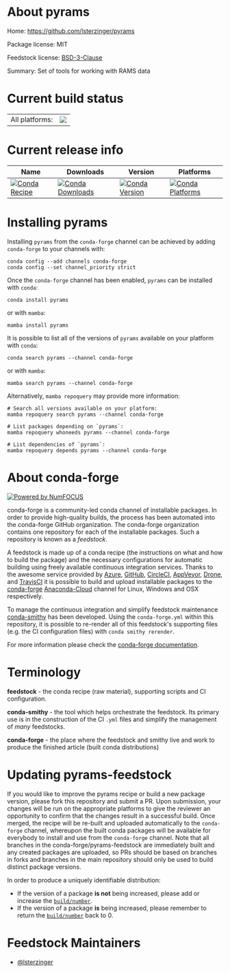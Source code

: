 About pyrams
============

Home: https://github.com/lsterzinger/pyrams

Package license: MIT

Feedstock license: [BSD-3-Clause](https://github.com/conda-forge/pyrams-feedstock/blob/main/LICENSE.txt)

Summary: Set of tools for working with RAMS data

Current build status
====================


<table><tr><td>All platforms:</td>
    <td>
      <a href="https://dev.azure.com/conda-forge/feedstock-builds/_build/latest?definitionId=16058&branchName=main">
        <img src="https://dev.azure.com/conda-forge/feedstock-builds/_apis/build/status/pyrams-feedstock?branchName=main">
      </a>
    </td>
  </tr>
</table>

Current release info
====================

| Name | Downloads | Version | Platforms |
| --- | --- | --- | --- |
| [![Conda Recipe](https://img.shields.io/badge/recipe-pyrams-green.svg)](https://anaconda.org/conda-forge/pyrams) | [![Conda Downloads](https://img.shields.io/conda/dn/conda-forge/pyrams.svg)](https://anaconda.org/conda-forge/pyrams) | [![Conda Version](https://img.shields.io/conda/vn/conda-forge/pyrams.svg)](https://anaconda.org/conda-forge/pyrams) | [![Conda Platforms](https://img.shields.io/conda/pn/conda-forge/pyrams.svg)](https://anaconda.org/conda-forge/pyrams) |

Installing pyrams
=================

Installing `pyrams` from the `conda-forge` channel can be achieved by adding `conda-forge` to your channels with:

```
conda config --add channels conda-forge
conda config --set channel_priority strict
```

Once the `conda-forge` channel has been enabled, `pyrams` can be installed with `conda`:

```
conda install pyrams
```

or with `mamba`:

```
mamba install pyrams
```

It is possible to list all of the versions of `pyrams` available on your platform with `conda`:

```
conda search pyrams --channel conda-forge
```

or with `mamba`:

```
mamba search pyrams --channel conda-forge
```

Alternatively, `mamba repoquery` may provide more information:

```
# Search all versions available on your platform:
mamba repoquery search pyrams --channel conda-forge

# List packages depending on `pyrams`:
mamba repoquery whoneeds pyrams --channel conda-forge

# List dependencies of `pyrams`:
mamba repoquery depends pyrams --channel conda-forge
```


About conda-forge
=================

[![Powered by
NumFOCUS](https://img.shields.io/badge/powered%20by-NumFOCUS-orange.svg?style=flat&colorA=E1523D&colorB=007D8A)](https://numfocus.org)

conda-forge is a community-led conda channel of installable packages.
In order to provide high-quality builds, the process has been automated into the
conda-forge GitHub organization. The conda-forge organization contains one repository
for each of the installable packages. Such a repository is known as a *feedstock*.

A feedstock is made up of a conda recipe (the instructions on what and how to build
the package) and the necessary configurations for automatic building using freely
available continuous integration services. Thanks to the awesome service provided by
[Azure](https://azure.microsoft.com/en-us/services/devops/), [GitHub](https://github.com/),
[CircleCI](https://circleci.com/), [AppVeyor](https://www.appveyor.com/),
[Drone](https://cloud.drone.io/welcome), and [TravisCI](https://travis-ci.com/)
it is possible to build and upload installable packages to the
[conda-forge](https://anaconda.org/conda-forge) [Anaconda-Cloud](https://anaconda.org/)
channel for Linux, Windows and OSX respectively.

To manage the continuous integration and simplify feedstock maintenance
[conda-smithy](https://github.com/conda-forge/conda-smithy) has been developed.
Using the ``conda-forge.yml`` within this repository, it is possible to re-render all of
this feedstock's supporting files (e.g. the CI configuration files) with ``conda smithy rerender``.

For more information please check the [conda-forge documentation](https://conda-forge.org/docs/).

Terminology
===========

**feedstock** - the conda recipe (raw material), supporting scripts and CI configuration.

**conda-smithy** - the tool which helps orchestrate the feedstock.
                   Its primary use is in the construction of the CI ``.yml`` files
                   and simplify the management of *many* feedstocks.

**conda-forge** - the place where the feedstock and smithy live and work to
                  produce the finished article (built conda distributions)


Updating pyrams-feedstock
=========================

If you would like to improve the pyrams recipe or build a new
package version, please fork this repository and submit a PR. Upon submission,
your changes will be run on the appropriate platforms to give the reviewer an
opportunity to confirm that the changes result in a successful build. Once
merged, the recipe will be re-built and uploaded automatically to the
`conda-forge` channel, whereupon the built conda packages will be available for
everybody to install and use from the `conda-forge` channel.
Note that all branches in the conda-forge/pyrams-feedstock are
immediately built and any created packages are uploaded, so PRs should be based
on branches in forks and branches in the main repository should only be used to
build distinct package versions.

In order to produce a uniquely identifiable distribution:
 * If the version of a package **is not** being increased, please add or increase
   the [``build/number``](https://docs.conda.io/projects/conda-build/en/latest/resources/define-metadata.html#build-number-and-string).
 * If the version of a package **is** being increased, please remember to return
   the [``build/number``](https://docs.conda.io/projects/conda-build/en/latest/resources/define-metadata.html#build-number-and-string)
   back to 0.

Feedstock Maintainers
=====================

* [@lsterzinger](https://github.com/lsterzinger/)

